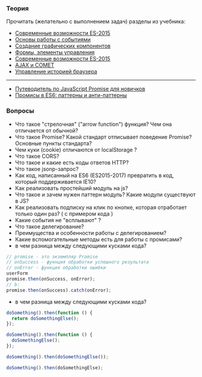 
### Теория

Прочитать (желательно с выполнением задач) разделы из учебника:
- [Современные возможности ES-2015](http://learn.javascript.ru/es-modern)
- [Основы работы с событиями](http://learn.javascript.ru/events-and-interfaces)
- [Создание графических компонентов](http://learn.javascript.ru/widgets)
- [Формы, элементы управления](http://learn.javascript.ru/js-misc)
- [Современные возможности ES-2015](http://learn.javascript.ru/forms-controls)
- [AJAX и COMET](http://learn.javascript.ru/ajax)
- [Управление историей браузера](https://developer.mozilla.org/ru/docs/Web/API/History_API)

---
- [Путеводитель по JavaScript Promise для новичков](https://habrahabr.ru/company/zerotech/blog/317256/)
- [Промисы в ES6: паттерны и анти-паттерны](https://habrahabr.ru/company/ruvds/blog/339414/)

### Вопросы
- Что такое "стрелочная" ("arrow function") функция? Чем она отличается от обычной?
- Что такое Promise? Какой стандарт отписывает поведение Promise? Основные пункты стандарта?
- Чем куки (cookie) отличаются от localStorage ?
- Что такое CORS?
- Что такое и какие есть коды ответов HTTP?
- Что такое jsonp-запрос?
- Как код, написанный на ES6 (ES2015-2017) превратить в код, который поддерживается IE10?
- Как реализовать простейший модуль на js?
- Что такое и зачем нужен паттерн модуль? Какие модули существуют в JS?
- Как реализовать подписку на клик по кнопке, которая отработает только один раз? ( с примером кода )
- Какие события не "всплывают" ?
- Что такое делегирование? 
- Преимущества и особенности работы с делегированием?
- Какие вспомогательные методы есть для работы с промисами?
- в чем разница между следующими кусками кода?
```javascript
// promise - это экземпляр Promise
// onSuccess - фукнция обработки успешного результата
// onError - функция обработки ошибки
userForm
promise.then(onSuccess, onError);
// b:
promise.then(onSuccess).catch(onError);
```
- в чем разница между следующими кусками кода?
```javascript
doSomething().then(function () {
  return doSomethingElse();
});

doSomething().then(function () {
  doSomethingElse();
});

doSomething().then(doSomethingElse());

doSomething().then(doSomethingElse);
```
